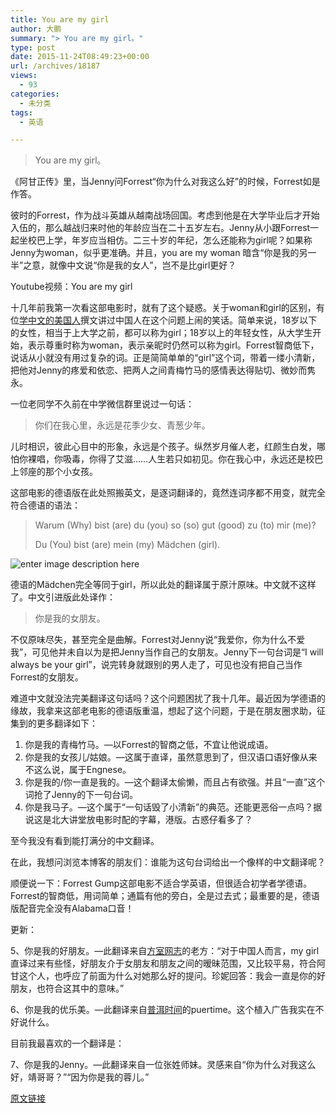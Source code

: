 ```yaml
---
title: You are my girl
author: 大鹏
summary: "> You are my girl。"
type: post
date: 2015-11-24T08:49:23+00:00
url: /archives/18187
views:
  - 93
categories:
  - 未分类
tags:
  - 英语

---
```

> You are my girl。

《阿甘正传》里，当Jenny问Forrest“你为什么对我这么好”的时候，Forrest如是作答。

彼时的Forrest，作为战斗英雄从越南战场回国。考虑到他是在大学毕业后才开始入伍的，那么越战归来时他的年龄应当在二十五岁左右。Jenny从小跟Forrest一起坐校巴上学，年岁应当相仿。二三十岁的年纪，怎么还能称为girl呢？如果称Jenny为woman，似乎更准确。并且，you are my woman 暗含“你是我的另一半”之意，就像中文说“你是我的女人”，岂不是比girl更好？



Youtube视频：You are my girl

十几年前我第一次看这部电影时，就有了这个疑惑。关于woman和girl的区别，有位[学中文的美国人][1]撰文讲过中国人在这个问题上闹的笑话。简单来说，18岁以下的女性，相当于上大学之前，都可以称为girl；18岁以上的年轻女性，从大学生开始，表示尊重时称为woman，表示亲昵时仍然可以称为girl。Forrest智商低下，说话从小就没有用过复杂的词。正是简简单单的“girl”这个词，带着一缕小清新，把他对Jenny的疼爱和依恋、把两人之间青梅竹马的感情表达得贴切、微妙而隽永。

一位老同学不久前在中学微信群里说过一句话：

> 你们在我心里，永远是花季少女、青葱少年。

儿时相识，彼此心目中的形象，永远是个孩子。纵然岁月催人老，红颜生白发，哪怕你裸唱，你吸毒，你得了艾滋……人生若只如初见。你在我心中，永远还是校巴上邻座的那个小女孩。

这部电影的德语版在此处照搬英文，是逐词翻译的，竟然连词序都不用变，就完全符合德语的语法：

> Warum (Why) bist (are) du (you) so (so) gut (good) zu (to) mir (me)?
> 
> Du (You) bist (are) mein (my) Mädchen (girl).

![enter image description here][2]

德语的Mädchen完全等同于girl，所以此处的翻译属于原汁原味。中文就不这样了。中文引进版此处译作：

> 你是我的女朋友。

不仅原味尽失，甚至完全是曲解。Forrest对Jenny说“我爱你，你为什么不爱我”，可见他并未自以为是把Jenny当作自己的女朋友。Jenny下一句台词是“I will always be your girl”，说完转身就跟别的男人走了，可见也没有把自己当作Forrest的女朋友。

难道中文就没法完美翻译这句话吗？这个问题困扰了我十几年。最近因为学德语的缘故，我拿来这部老电影的德语版重温，想起了这个问题，于是在朋友圈求助，征集到的更多翻译如下：

  1. 你是我的青梅竹马。&#8212;以Forrest的智商之低，不宜让他说成语。
  2. 你是我的女孩儿/姑娘。&#8212;这属于直译，虽然意思到了，但汉语口语好像从来不这么说，属于Engnese。
  3. 你是我的/你一直是我的。&#8212;这个翻译太偷懒，而且占有欲强。并且“一直”这个词抢了Jenny的下一句台词。
  4. 你是我马子。&#8212;这个属于“一句话毁了小清新”的典范。还能更恶俗一点吗？据说这是北大讲堂放电影时配的字幕，港版。古惑仔看多了？

至今我没有看到能打满分的中文翻译。

在此，我想问浏览本博客的朋友们：谁能为这句台词给出一个像样的中文翻译呢？

顺便说一下：Forrest Gump这部电影不适合学英语，但很适合初学者学德语。Forrest的智商低，用词简单；通篇有他的旁白，全是过去式；最重要的是，德语版配音完全没有Alabama口音！

更新：

5、你是我的好朋友。&#8212;此翻译来自[方室网志][3]的老方：“对于中国人而言，my girl直译过来有些怪，好朋友介于女朋友和朋友之间的暧昧范围，又比较平易，符合阿甘这个人，也呼应了前面为什么对她那么好的提问。珍妮回答：我会一直是你的好朋友，也符合这其中的意味。”

6、你是我的优乐美。&#8212;此翻译来自[普洱时间][4]的puertime。这个植入广告我实在不好说什么。

目前我最喜欢的一个翻译是：

7、你是我的Jenny。&#8212;此翻译来自一位张姓师妹。灵感来自“你为什么对我这么好，靖哥哥？”“因为你是我的蓉儿。”

 [1]: https://aradosh.wordpress.com/2006/02/22/%E8%B0%88%E8%B0%88-%E2%80%9C%E5%A5%B3%E4%BA%BA%E2%80%9D-%E4%B8%8E-%E2%80%9C%E5%A5%B3%E5%AD%A9%E5%AD%90%E2%80%9D%E3%80%81%E2%80%9Cwoman%E2%80%9D-%E4%B8%8E-%E2%80%9Cgirl%E2%80%9D-%E7%9A%84%E7%94%A8/
 [2]: http://pzhao.org/wp-content/uploads/2015/11/you_are_my_girl.jpg
 [3]: http://fangshi.org/
 [4]: http://puertime.com/

[原文链接](http://dapengde.com/archives/18187)

